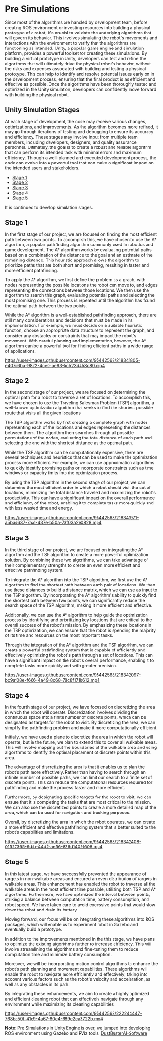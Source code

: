 # Pre Simulations
Since most of the algorithms are handled by development team, before creating ROS environment or investing resources into building a physical prototype of a robot, it's crucial to validate the underlying algorithms that will govern its behavior. This involves simulating the robot's movements and interactions with the environment to verify that the algorithms are functioning as intended. Unity, a popular game engine and simulation platform, provides a powerful toolset for creating these simulations. By building a virtual prototype in Unity, developers can test and refine the algorithms that will ultimately drive the physical robot's behavior, without the risks and expenses associated with building and testing a physical prototype. This can help to identify and resolve potential issues early on in the development process, ensuring that the final product is as efficient and effective as possible. Once the algorithms have been thoroughly tested and optimized in the Unity simulation, developers can confidently move forward with building the physical robot.
## Unity Simulation Stages
At each stage of development, the code may receive various changes, optimizations, and improvements. As the algorithm becomes more refined, it may go through iterations of testing and debugging to ensure its accuracy and efficiency. These stages may involve input from multiple team members, including developers, designers, and quality assurance personnel. Ultimately, the goal is to create a robust and reliable algorithm that can perform its intended task with minimal errors and maximum efficiency. Through a well-planned and executed development process, the code can evolve into a powerful tool that can make a significant impact on the intended users and stakeholders.

- [Stage 1](#stage-1)
- [Stage 2](#stage-2)
- [Stage 3](#stage-3)
- [Stage 4](#stage-4)
- [Stage 5](#stage-5)

It is continued to develop simulation stages.

## Stage 1
In the first stage of our project, we are focused on finding the most efficient path between two points. To accomplish this, we have chosen to use the A* algorithm, a popular pathfinding algorithm commonly used in robotics and game development. The A* algorithm works by evaluating potential paths based on a combination of the distance to the goal and an estimate of the remaining distance. This heuristic approach allows the algorithm to prioritize paths that are both short and promising, resulting in faster and more efficient pathfinding.

To apply the A* algorithm, we first define the problem as a graph, with nodes representing the possible locations the robot can move to, and edges representing the connections between those locations. We then use the algorithm to search this graph, evaluating potential paths and selecting the most promising one. This process is repeated until the algorithm has found the optimal path between the two points.

While the A* algorithm is a well-established pathfinding approach, there are still many considerations and decisions that must be made in its implementation. For example, we must decide on a suitable heuristic function, choose an appropriate data structure to represent the graph, and consider any obstacles or constraints that may impact the robot's movement. With careful planning and implementation, however, the A* algorithm can be a powerful tool for finding efficient paths in a wide range of applications.

https://user-images.githubusercontent.com/95442568/218341805-e407c6ba-9822-4ce0-ae93-5c523d458c80.mp4

## Stage 2

In the second stage of our project, we are focused on determining the optimal path for a robot to traverse a set of locations. To accomplish this, we have chosen to use the Traveling Salesman Problem (TSP) algorithm, a well-known optimization algorithm that seeks to find the shortest possible route that visits all the given locations.

The TSP algorithm works by first creating a complete graph with nodes representing each of the locations and edges representing the distances between them. The algorithm then searches through all possible permutations of the nodes, evaluating the total distance of each path and selecting the one with the shortest distance as the optimal path.

While the TSP algorithm can be computationally expensive, there are several techniques and heuristics that can be used to make the optimization process more efficient. For example, we can use approximation algorithms to quickly identify promising paths or incorporate constraints such as time windows or capacity limits into the optimization process.

By using the TSP algorithm in the second stage of our project, we can determine the most efficient order in which a robot should visit the set of locations, minimizing the total distance traveled and maximizing the robot's productivity. This can have a significant impact on the overall performance and efficiency of the robot, enabling it to complete tasks more quickly and with less wasted time and energy.

https://user-images.githubusercontent.com/95442568/218341971-a5bad637-7aa1-437e-b50a-78f03a2e0828.mp4

## Stage 3

In the third stage of our project, we are focused on integrating the A* algorithm and the TSP algorithm to create a more powerful optimization solution. By combining these two algorithms, we can take advantage of their complementary strengths to create an even more efficient and effective pathfinding system.

To integrate the A* algorithm into the TSP algorithm, we first use the A* algorithm to find the shortest path between each pair of locations. We then use these distances to build a distance matrix, which we can use as input to the TSP algorithm. By incorporating the A* algorithm's ability to quickly find the shortest path between two points, we can significantly reduce the search space of the TSP algorithm, making it more efficient and effective.

Additionally, we can use the A* algorithm to help guide the optimization process by identifying and prioritizing key locations that are critical to the overall success of the robot's mission. By emphasizing these locations in the TSP optimization, we can ensure that the robot is spending the majority of its time and resources on the most important tasks.

Through the integration of the A* algorithm and the TSP algorithm, we can create a powerful pathfinding system that is capable of efficiently and effectively optimizing the robot's path through a set of locations. This can have a significant impact on the robot's overall performance, enabling it to complete tasks more quickly and with greater precision.

https://user-images.githubusercontent.com/95442568/218342097-bc9af08e-f666-4a49-8c68-78c8f171b612.mp4

## Stage 4

In the fourth stage of our project, we have focused on discretizing the area in which the robot will operate. Discretization involves dividing the continuous space into a finite number of discrete points, which can be designated as targets for the robot to visit. By discretizing the area, we can simplify the pathfinding problem and make it more computationally efficient.

Initially, we have used a plane to discretize the area in which the robot will operate, but in the future, we plan to extend this to cover all walkable areas. This will involve mapping out the boundaries of the walkable area and using algorithms to identify the optimal placement of discrete points within this area.

The advantage of discretizing the area is that it enables us to plan the robot's path more effectively. Rather than having to search through an infinite number of possible paths, we can limit our search to a finite set of discrete points. This can reduce the computational resources required for pathfinding and make the process faster and more efficient.

Furthermore, by designating specific targets for the robot to visit, we can ensure that it is completing the tasks that are most critical to the mission. We can also use the discretized points to create a more detailed map of the area, which can be used for navigation and tracking purposes.

Overall, by discretizing the area in which the robot operates, we can create a more efficient and effective pathfinding system that is better suited to the robot's capabilities and limitations.

https://user-images.githubusercontent.com/95442568/218342408-01527365-9dfb-44d2-ae56-826d1409f608.mp4

## Stage 5

In this latest stage, we have successfully prevented the appearance of targets in non-walkable areas and ensured an even distribution of targets in walkable areas. This enhancement has enabled the robot to traverse all the walkable areas in the most efficient time possible, utilizing both TSP and A* algorithms. Furthermore, we have optimized the interval between points, striking a balance between computation time, battery consumption, and robot speed. We have taken care to avoid excessive points that would slow down the robot and drain its battery.

Moving forward, our focus will be on integrating these algorithms into ROS packages, which will enable us to experiment robot in Gazebo and eventually build a prototype.

In addition to the improvements mentioned in the this stage, we have plans to optimize the existing algorithms further to increase efficiency. This will involve streamlining the algorithms and fine-tuning them to reduce computation time and minimize battery consumption.

Moreover, we will be incorporating motion control algorithms to enhance the robot's path planning and movement capabilities. These algorithms will enable the robot to navigate more efficiently and effectively, taking into account various factors such as the robot's velocity and acceleration, as well as any obstacles in its path.

By integrating these enhancements, we aim to create a highly optimized and efficient cleaning robot that can effectively navigate through any environment while maximizing its cleaning capabilities.

https://user-images.githubusercontent.com/95442568/222244447-768bc50f-41e9-4a67-80c4-689e2ca3722b.mp4

**Note:** Pre Simulations in Unity Engine is over, we jumped into developing ROS environment using Gazebo and RViz tools. [DustBusterAI-Software](https://github.com/onurulusoy4/DustBusterAI-Software)

